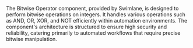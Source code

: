 The Bitwise Operator component, provided by Swimlane, is designed to perform bitwise operations on integers. It handles various operations such as AND, OR, XOR, and NOT efficiently within automation environments. The component's architecture is structured to ensure high security and reliability, catering primarily to automated workflows that require precise bitwise manipulation.
